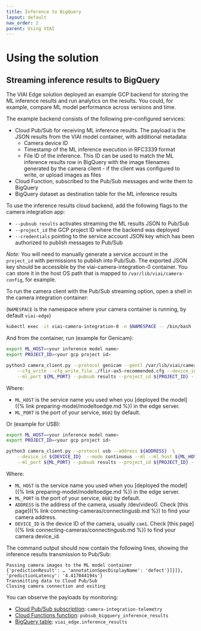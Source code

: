 ```yaml
---
title: Inference to BigQuery
layout: default
nav_order: 2
parent: Using VIAI
---
```

# Using the solution

## Streaming inference results to BigQuery

The VIAI Edge solution deployed an example GCP backend for storing the ML inference results and run analytics on the results. You could, for example, compare ML model performance across versions and time.

The example backend consists of the following pre-configured services:

* Cloud Pub/Sub for receiving ML inference results. The payload is the JSON results from the VIAI model container, with additional metadata:
  * Camera device ID
  * Timestamp of the ML inference execution in RFC3339 format
  * File ID of the inference. This ID can be used to match the ML inference results row in BigQuery with the image filenames generated by the camera client - if the client was configured to write, or upload images as files
* Cloud Function, subscribed to the Pub/Sub messages and write them to BigQuery
* BigQuery dataset as destination table for the ML inference results

To use the inference results cloud backend, add the following flags to the camera integration app:

* `--pubsub results` activates streaming the ML results JSON to Pub/Sub
* `--project_id` the GCP project ID where the backend was deployed
* `--credentials` pointing to the service account JSON key which has been authorized to publish messages to Pub/Sub

_Note:_ You will need to manually generate a service account in the `project_id` with permissions to publish into Pub/Sub.
The exported JSON key should be accessible by the viai-camera-integration-0 container. You can store it in the host OS path
that is mapped to `/var/lib/viai/camera-config`, for example.

To run the camera client with the Pub/Sub streaming option, open a shell in the camera integration container:

(`NAMESPACE` is the namespace where your camera container is running, by default `viai-edge`)

```bash
kubectl exec -it viai-camera-integration-0 -n $NAMESPACE -- /bin/bash
```

And from the container, run (example for Genicam):

```bash
export ML_HOST=<your inference model name>
export PROJECT_ID=<your gcp project id>

python3 camera_client.py --protocol genicam --gentl /var/lib/viai/camera-config/FLIR_GenTL_Ubuntu_20_04_x86_64.cti \
    --cfg_write --cfg_write_file ./flir-ax5-recommended.cfg --device_id ax5  --mode continuous --ml --ml_host ${ML_HOST} \
    --ml_port ${ML_PORT} --pubsub results --project_id ${PROJECT_ID} --count 1
```

Where:

* `ML_HOST` is the service name you used when you [deployed the model]({% link preparing-model/modeltoedge.md %}) in the edge server.
* `ML_PORT` is the port of your service, `8602` by default.

Or (example for USB):

```bash
export ML_HOST=<your inference model name>
export PROJECT_ID=<your gcp project id>

python3 camera_client.py --protocol usb --address ${ADDRESS}  \
    --device_id ${DEVICE_ID}  --mode continuous --ml --ml_host ${ML_HOST} \
    --ml_port ${ML_PORT} --pubsub results --project_id ${PROJECT_ID} --count 1
```

Where:

* `ML_HOST` is the service name you used when you [deployed the model]({% link preparing-model/modeltoedge.md %}) in the edge server.
* `ML_PORT` is the port of your service, `8602` by default.
* `ADDRESS` is the address of the camera, usually /dev/video0. Check [this page]({% link connecting-cameras/connectingusb.md %}) to find your camera address.
* `DEVICE_ID` is the device ID of the camera, usually `cam1`. Check [this page]({% link connecting-cameras/connectingusb.md %}) to find your camera device_id.

The command output should now contain the following lines, showing the inference results transmission to Pub/Sub:

```text
Passing camera images to the ML model container
{'predictionResult': … 'annotationSpecDisplayName': 'defect'}]}]}, 'predictionLatency': '4.417044194s'}
Transmitting data to Cloud Pub/Sub
Closing camera connection and exiting
```

You can observe the payloads by monitoring:

* [Cloud Pub/Sub subscription](https://pantheon.corp.google.com/cloudpubsub/): `camera-integration-telemetry`
* [Cloud Functions function](https://pantheon.corp.google.com/functions): `pubsub_bigquery_inference_results`
* [BigQuery table](https://pantheon.corp.google.com/bigquery): `viai_edge.inference_results`
